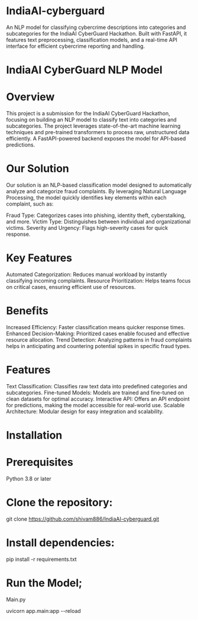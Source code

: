 # IndiaAI-cyberguard
An NLP model for classifying cybercrime descriptions into categories and subcategories for the IndiaAI CyberGuard Hackathon. Built with FastAPI, it features text preprocessing, classification models, and a real-time API interface for efficient cybercrime reporting and handling.
# IndiaAI CyberGuard NLP Model
# Overview
This project is a submission for the IndiaAI CyberGuard Hackathon, focusing on building an NLP model to classify text into categories and subcategories. The project leverages state-of-the-art machine learning techniques and pre-trained transformers to process raw, unstructured data efficiently. A FastAPI-powered backend exposes the model for API-based predictions.

# Our Solution
Our solution is an NLP-based classification model designed to automatically analyze and categorize fraud complaints. By leveraging Natural Language Processing, the model quickly identifies key elements within each complaint, such as:

Fraud Type: Categorizes cases into phishing, identity theft, cyberstalking, and more.
Victim Type: Distinguishes between individual and organizational victims.
Severity and Urgency: Flags high-severity cases for quick response.
# Key Features
Automated Categorization: Reduces manual workload by instantly classifying incoming complaints.
Resource Prioritization: Helps teams focus on critical cases, ensuring efficient use of resources.
# Benefits
Increased Efficiency: Faster classification means quicker response times.
Enhanced Decision-Making: Prioritized cases enable focused and effective resource allocation.
Trend Detection: Analyzing patterns in fraud complaints helps in anticipating and countering potential spikes in specific fraud types.
# Features
Text Classification:
Classifies raw text data into predefined categories and subcategories.
Fine-tuned Models:
Models are trained and fine-tuned on clean datasets for optimal accuracy.
Interactive API:
Offers an API endpoint for predictions, making the model accessible for real-world use.
Scalable Architecture:
Modular design for easy integration and scalability.


# Installation
# Prerequisites
Python 3.8 or later

# Clone the repository:
git clone https://github.com/shivam886/IndiaAI-cyberguard.git

# Install dependencies:
pip install -r requirements.txt

# Run the Model;
Main.py

uvicorn app.main:app --reload


